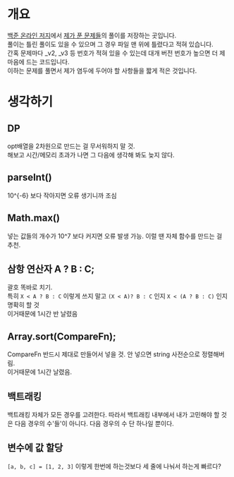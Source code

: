 # 개요
[백준 온라인 저지](https://www.acmicpc.net/)에서 [제가 푼 문제들](https://www.acmicpc.net/user/twicedtna)의 풀이를 저장하는 곳입니다.    
풀이는 틀린 풀이도 있을 수 있으며 그 경우 파일 맨 위에 틀렸다고 적혀 있습니다.    
간혹 문제마다 _v2, _v3 등 번호가 적혀 있을 수 있는데 대개 버전 번호가 높으면 더 제 마음에 드는 코드입니다.    
이하는 문제를 풀면서 제가 염두에 두어야 할 사항들을 짧게 적은 것입니다.   


# 생각하기
## DP
opt배열을 2차원으로 만드는 걸 무서워하지 말 것.    
해보고 시간/메모리 초과가 나면 그 다음에 생각해 봐도 늦지 않다.

## parseInt()
10^{-6} 보다 작아지면 오류 생기니까 조심

## Math.max()
넣는 값들의 개수가 10^7 보다 커지면 오류 발생 가능. 이럴 땐 자체 함수를 만드는 걸 추천.

## 삼항 연산자 A ? B : C;
괄호 똑바로 치기.    
특히 `X < A ? B : C` 이렇게 쓰지 말고 `(X < A)? B : C` 인지 `X < (A ? B : C)` 인지 명확히 할 것    
이거때문에 1시간 반 날렸음

## Array.sort(CompareFn);
CompareFn 반드시 제대로 만들어서 넣을 것. 안 넣으면 string 사전순으로 정렬해버림.     
이거때문에 1시간 날렸음.

## 백트래킹
백트래킹 자체가 모든 경우를 고려한다. 
따라서 백트래킹 내부에서 내가 고민해야 할 것은 다음 경우의 수'들'이 아니다. 다음 경우의 수 단 하나일 뿐이다.

## 변수에 값 할당
`[a, b, c] = [1, 2, 3]` 이렇게 한번에 하는것보다 세 줄에 나눠서 하는게 빠르다?
